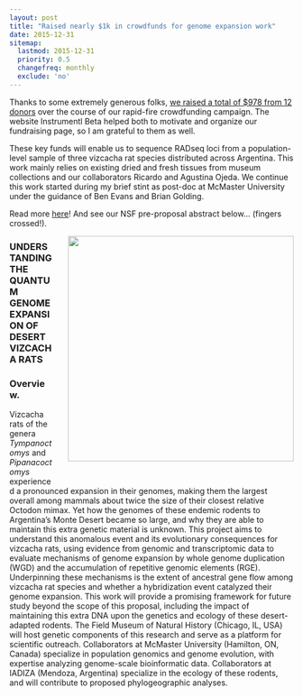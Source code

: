 ```yaml
---
layout: post
title: "Raised nearly $1k in crowdfunds for genome expansion work"
date: 2015-12-31
sitemap:
  lastmod: 2015-12-31
  priority: 0.5
  changefreq: monthly
  exclude: 'no'
---
```


Thanks to some extremely generous folks, [we raised a total of $978 from 12 donors](https://www.instrumentl.com/campaigns/super-sized-genomes-desert-vizcacha-rats/) over the course of our rapid-fire crowdfunding campaign.  The website Instrumentl Beta helped both to motivate and organize our fundraising page, so I am grateful to them as well.

These key funds will enable us to sequence RADseq loci from a population-level sample of three vizcacha rat species distributed across Argentina.  This work mainly relies on existing dried and fresh tissues from museum collections and our collaborators Ricardo and Agustina Ojeda.  We continue this work started during my brief stint as post-doc at McMaster University under the guidance of Ben Evans and Brian Golding.

Read more [here](https://www.instrumentl.com/campaigns/super-sized-genomes-desert-vizcacha-rats/)!  And see our NSF pre-proposal abstract below... (fingers crossed!).

<img src="http://n8upham.github.io/images/Mamm-genomeSize__forNSF2_caption.jpg" width="400px" style="float:right; margin-left: 2em; margin-bottom: 2em"/>

<h3>UNDERSTANDING THE QUANTUM GENOME EXPANSION OF DESERT VIZCACHA RATS</h3>

<h3>Overview. </h3>
Vizcacha rats of the genera <i>Tympanoctomys</i> and <i>Pipanacoctomys</i> experienced a pronounced expansion in their genomes, making them the largest overall among mammals about twice the size of their closest relative Octodon mimax. Yet how the genomes of these endemic rodents to Argentina’s Monte Desert became so large, and why they are able to maintain this extra genetic material is unknown. This project aims to understand this anomalous event and its evolutionary consequences for vizcacha rats, using evidence from genomic and transcriptomic data to evaluate mechanisms of genome expansion by whole genome duplication (WGD) and the accumulation of repetitive genomic elements (RGE). Underpinning these mechanisms is the extent of ancestral gene flow among vizcacha rat species and whether a hybridization event catalyzed their genome expansion. This work will provide a promising framework for future study beyond the scope of this proposal, including the impact of maintaining this extra DNA upon the genetics and ecology of these desert-adapted rodents. The Field Museum of Natural History (Chicago, IL, USA) will host genetic components of this research and serve as a platform for scientific outreach. Collaborators at McMaster University (Hamilton, ON, Canada) specialize in population genomics and genome evolution, with expertise analyzing genome-scale bioinformatic data. Collaborators at IADIZA (Mendoza, Argentina) specialize in the ecology of these rodents, and will contribute to proposed phylogeographic analyses. 
